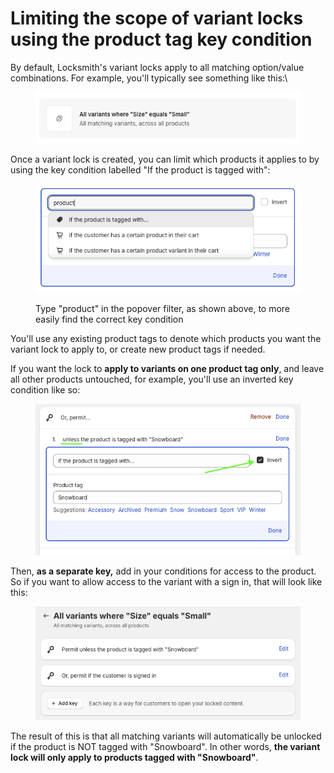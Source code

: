 # Limiting the scope of variant locks using the product tag key condition

By default, Locksmith's variant locks apply to all matching option/value combinations. For example, you'll typically see something like this:\


<figure><img src="../../.gitbook/assets/Screenshot 2024-01-31 at 15.38.03.png" alt=""><figcaption></figcaption></figure>

Once a variant lock is created, you can limit which products it applies to by using the key condition labelled "If the product is tagged with":

<figure><img src="../../.gitbook/assets/Screenshot 2024-01-31 at 15.43.48.png" alt=""><figcaption><p>Type "product" in the popover filter, as shown above, to more easily find the correct key condition</p></figcaption></figure>

You'll use any existing product tags to denote which products you want the variant lock to apply to, or create new product tags if needed.

If you want the lock to **apply to variants on one product tag only**, and leave all other products untouched, for example, you'll use an inverted key condition like so:

<figure><img src="../../.gitbook/assets/Screenshot 2024-01-31 at 15.50.35.png" alt=""><figcaption></figcaption></figure>

Then, **as a separate key,** add in your conditions for access to the product. So if you want to allow access to the variant with a sign in, that will look like this:

<figure><img src="../../.gitbook/assets/Screenshot 2024-01-31 at 15.56.22.png" alt=""><figcaption></figcaption></figure>

The result of this is that all matching variants will automatically be unlocked if the product is NOT tagged with "Snowboard". In other words, **the variant lock will only apply to products tagged with "Snowboard"**.

